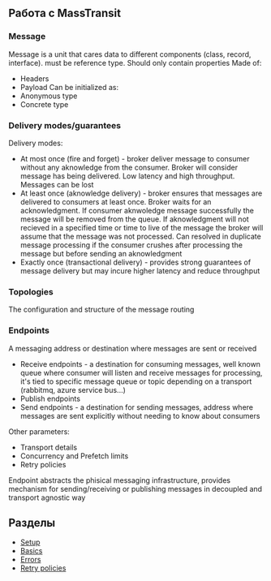 ## Работа с MassTransit

### Message

Message is a unit that cares data to different components (class, record, interface). must be reference type. Should only contain properties
Made of:
- Headers
- Payload
Can be initialized as:
- Anonymous type
- Concrete type

### Delivery modes/guarantees
Delivery modes:
- At most once (fire and forget) - broker deliver message to consumer without any aknowledge from the consumer. Broker will consider message has being delivered. Low latency and high throughput. Messages can be lost
- At least once (aknowledge delivery) - broker ensures that messages are delivered to consumers at least once. Broker waits for an acknowledgment. If consumer aknwoledge message successfully the message will be removed from the queue. If aknowledgment will not recieved in a specified time or time to live of the message the broker will assume that the message was not processed. Can resolved in duplicate message processing if the consumer crushes after processing the message but before sending an aknowledgment
- Exactly once (transactional delivery) - provides strong guarantees of message delivery but may incure higher latency and reduce throughput

### Topologies

The configuration and structure of the message routing

### Endpoints

A messaging address or destination where messages are sent or received

- Receive endpoints - a destination for consuming messages, well known queue where consumer will listen and receive messages for processing, it's tied to specific message queue or topic depending on a transport (rabbitmq, azure service bus...)
- Publish endpoints
- Send endpoints - a destination for sending messages, address where messages are sent explicitly without needing to know about consumers

Other parameters:
- Transport details
- Concurrency and Prefetch limits
- Retry policies

Endpoint abstracts the phisical messaging infrastructure, provides mechanism for sending/receiving or publishing messages in decoupled and transport agnostic way

## Разделы

- [Setup](setup.md)
- [Basics](basics.md)
- [Errors](errors.md)
- [Retry policies](retry-replay.md)
